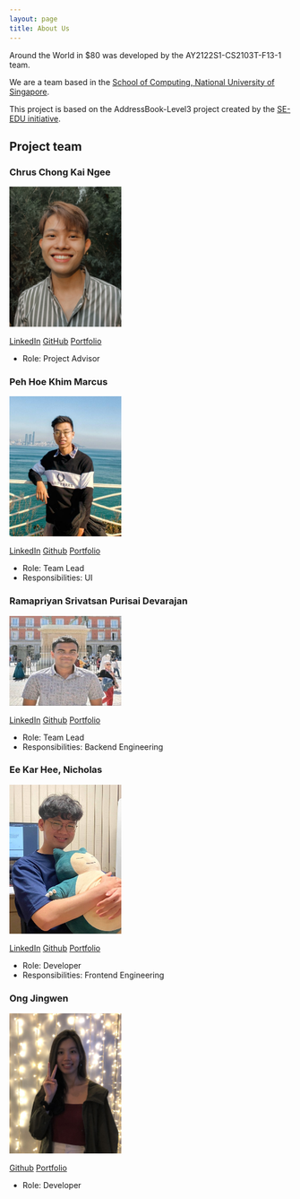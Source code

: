```yaml
---
layout: page
title: About Us
---
```

Around the World in $80 was developed by the AY2122S1-CS2103T-F13-1 team.

We are a team based in the [School of Computing, National University of Singapore](http://www.comp.nus.edu.sg).

This project is based on the AddressBook-Level3 project created by the [SE-EDU initiative](https://se-education.org).

## Project team

### Chrus Chong Kai Ngee

<img src="images/chrus-chong.png" width="200px">

[LinkedIn](https://www.linkedin.com/in/chrus-chong/)
[GitHub](https://github.com/chrus-chong)
[Portfolio](team/johndoe.md)

* Role: Project Advisor

### Peh Hoe Khim Marcus

<img src="images/marcuspeh.png" width="200px">

[LinkedIn](https://www.linkedin.com/in/marcuspeh/)
[Github](http://github.com/marcuspeh)
[Portfolio](team/johndoe.md)

* Role: Team Lead
* Responsibilities: UI

### Ramapriyan Srivatsan Purisai Devarajan

<img src="images/ramapriyan912001.png" width="200px">

[LinkedIn](https://www.linkedin.com/in/ramapriyansrivatsanpd/)
[Github](https://github.com/ramapriyan912001)
[Portfolio](team/johndoe.md)

* Role: Team Lead
* Responsibilities: Backend Engineering

### Ee Kar Hee, Nicholas

<img src="images/kheekheekhee.png" width="200px">

[LinkedIn](https://www.linkedin.com/in/ekhn/)
[Github](http://github.com/kheekheekhee)
[Portfolio](team/johndoe.md)

* Role: Developer
* Responsibilities: Frontend Engineering

### Ong Jingwen 

<img src="images/jingwencloud.png" width="200px">

[Github](http://github.com/Jingwencloud)
[Portfolio](team/johndoe.md)

* Role: Developer

